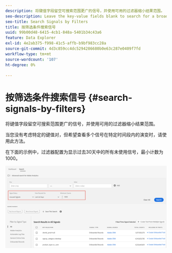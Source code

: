 ```yaml
---
description: 将键值字段留空可搜索范围更广的信号，并使用可用的过滤器缩小结果范围。
seo-description: Leave the key-value fields blank to search for a broader range of signals and use the available filters to narrow down the results.
seo-title: Search Signals by Filters
title: 按筛选条件搜索信号
uuid: 99b00d48-6415-4cb1-848a-5401b34c43a6
feature: Data Explorer
exl-id: 4e2ab375-f998-41c5-affb-b9bf983cc28a
source-git-commit: 4d3c859cc4dc5294286680b0e63c287e0409f7fd
workflow-type: tm+mt
source-wordcount: '107'
ht-degree: 0%

---
```


# 按筛选条件搜索信号 {#search-signals-by-filters}

将键值字段留空可搜索范围更广的信号，并使用可用的过滤器缩小结果范围。

当您没有考虑特定的键值对，但希望查看多个信号在特定时间段内的演变时，请使用此方法。

在下面的示例中，过滤器配置为显示过去30天中的所有未使用信号，最小计数为1000。

![](assets/signals-search-filters.png)
